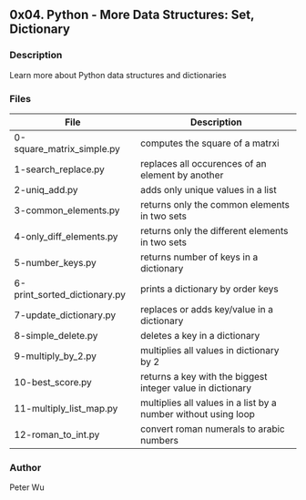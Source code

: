 ## 0x04. Python - More Data Structures: Set, Dictionary

### Description
Learn more about Python data structures and dictionaries

### Files
File | Description
---|---
0-square\_matrix\_simple.py | computes the square of a matrxi
1-search\_replace.py | replaces all occurences of an element by another
2-uniq\_add.py | adds only unique values in a list
3-common\_elements.py | returns only the common elements in two sets
4-only\_diff\_elements.py | returns only the different elements in two sets
5-number\_keys.py | returns number of keys in a dictionary
6-print\_sorted\_dictionary.py | prints a dictionary by order keys
7-update\_dictionary.py | replaces or adds key/value in a dictionary
8-simple\_delete.py | deletes a key in a dictionary
9-multiply\_by\_2.py | multiplies all values in dictionary by 2
10-best\_score.py | returns a key with the biggest integer value in dictionary
11-multiply\_list\_map.py | multiplies all values in a list by a number without using loop
12-roman\_to\_int.py | convert roman numerals to arabic numbers

### Author
Peter Wu
